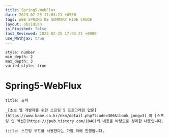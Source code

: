 ```yaml
---
title: Spring5-WebFlux
date: 2023-02-25 17:03:21 +0900
tags: WEB SPRING BE SUMMARY HIDE CRUDE
layout: obsidian
is_Finished: false
last_Reviewed: 2023-02-25 17:03:21 +0900
use_Mathjax: true
---
```


```toc
style: number
min_depth: 2
max_depth: 3
varied_style: true
```

# Spring5-WebFlux
```ad-quote
title: 출처

_[초보 웹 개발자를 위한 스프링 5 프로그래밍 입문](https://www.kame.co.kr/nkm/detail.php?tcode=306&tbook_jong=3)_와 [스프링 인 액션](https://jpub.tistory.com/1040)의 내용을 바탕으로 정리한 내용입니다.
```
```ad-warning
title: 스프링 부트를 사용한다는 가정 하에 진행됩니다.
```
